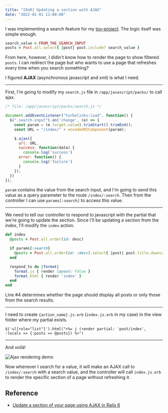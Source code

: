 ```yaml
---
title: "[RoR] Updating a section with AJAX"
date: "2022-01-01 11:00:00"
---
```


I was implementing a search feature for my [toy-project](https://github.com/euisblue/til-archive).
The logic itself was simple enough.

```rb
search_value = FROM_THE_SEARCH_INPUT
posts = Post.all.select{ |post| post.include? search_value }
```

From here, however, I didin't know how to render the page to show filtered `posts`. I can redirect the page but 
who wants to use a page that refreshes every time when you search something?

I figured **AJAX** (asynchronous javascript and xml) is what I need.

---

First, I'm going to modify my `search.js` file in `/app/javascript/packs/` to call ajax.

```js
/* file: /app/javascript/packs/search.js */

document.addEventListener("turbolinks:load", function() {
  $(".search-input").on('change', (e) => {
    const param = (e.target.value).trimStart().trimEnd();
    const URL = "/index/" + encodeURIComponent(param);

    $.ajax({
      url: URL,
      success: function(data) {
        console.log('success')
      error: function() {
        console.log('failure')
      }
    });
  })
});
```

`param` contains the value from the search input, and I'm going to send this value as a query parameter to the route `/index/:search`. Then from the controller I can use `params[:search]` to access this value.

---

We need to tell our controller to respond to javascript with the partial that we're going to update the section.
Since I'll be updating a section from the *index*, I'll modify the `index` action.

```rb
def index
  @posts = Post.all.order(id: desc)

  if params[:search]
    @posts = Post.all.order(id: :desc).select{ |post| post.title.downcase.include? params[:search].downcase}
  end

  respond_to do |format|
    format.js { render layout: false }
    format.html { render 'index' }
  end
end
```

Line #4 determines whether the page should display all posts or only those from the search results.

---

I need to create `{action_name}.js.erb` (`index.js.erb` in my case) in the view folder where my partial exists.

```erb
$('ul[role="list"]').html("<%= j (render partial: 'post/index', :locals => {:posts => @posts}) %>")
```

---

And voilà!

![Ajax rendering demo](/images/ror/ajax-demo.gif)

Now whenever I search for a value, it will make an AJAX call to `/index/:search` with a search value, and the controller will call `index.js.erb` to render the specific section of a page without refreshing it.

## Reference
- [Update a section of your page using AJAX in Rails 6](https://robertfaldo.medium.com/update-a-section-of-your-page-using-ajax-in-rails-6-4e8099c1aec8)